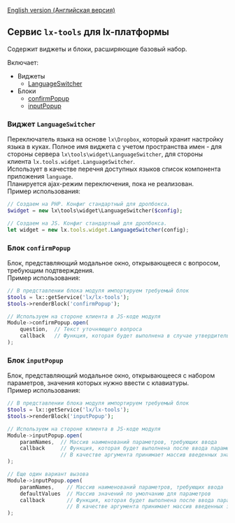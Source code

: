 [English version (Английская версия)](https://github.com/epicoon/lx-tools/blob/master/README.md)

## Сервис `lx-tools` для lx-платформы

Содержит виджеты и блоки, расширяющие базовый набор.

Включает:
* Виджеты
	* [LanguageSwitcher](#w-LanguageSwitcher)
* Блоки
	* [confirmPopup](#b-confirmPopup)
	* [inputPopup](#b-inputPopup)

<a name="w-LanguageSwitcher"><h3>Виджет `LanguageSwitcher`</h3></a>
Переключатель языка на основе `lx\Dropbox`, который хранит настройку языка в куках. Полное имя виджета с учетом пространства имен - для стороны сервера `lx\tools\widget\LanguageSwitcher`, для стороны клиента `lx.tools.widget.LanguageSwitcher`.<br>
Использует в качестве перечня доступных языков список компонента приложения `language`.<br>
Планируется ajax-режим переключения, пока не реализован.<br>
Пример использования:
```php
// Создаем на PHP. Конфиг стандартный для дропбокса.
$widget = new lx\tools\widget\LanguageSwitcher($config);
```
```js
// Создаем на JS. Конфиг стандартный для дропбокса.
let widget = new lx.tools.widget.LanguageSwitcher(config);
```

<a name="b-confirmPopup"><h3>Блок `confirmPopup`</h3></a>
Блок, представляющий модальное окно, открывающееся с вопросом, требующим подтверждения.<br>
Пример использования:
```php
// В представлении блока модуля импортируем требуемый блок
$tools = lx::getService('lx/lx-tools');
$tools->renderBlock('confirmPopup');
```
```js
// Используем на стороне клиента в JS-коде модуля
Module->confirmPopup.open(
	question,  // Текст уточняющего вопроса
	callback   // Функция, которая будет выполнена в случае утвердительного выбора
);
```

<a name="b-inputPopup"><h3>Блок `inputPopup`</h3></a>
Блок, представляющий модальное окно, открывающееся с набором параметров, значения которых нужно ввести с клавиатуры.<br>
Пример использования:
```php
// В представлении блока модуля импортируем требуемый блок
$tools = lx::getService('lx/lx-tools');
$tools->renderBlock('inputPopup');
```
```js
// Используем на стороне клиента в JS-коде модуля
Module->inputPopup.open(
	paramNames,  // Массив наименований параметров, требующих ввода
	callback     // Функция, которая будет выполнена после ввода параметров
	             // В качестве аргумента принимает массив введенных значений
);

// Еще один вариант вызова
Module->inputPopup.open(
	paramNames,    // Массив наименований параметров, требующих ввода
	defaultValues  // Массив значений по умолчанию для параметров
	callback       // Функция, которая будет выполнена после ввода параметров
	               // В качестве аргумента принимает массив введенных значений
);
```
